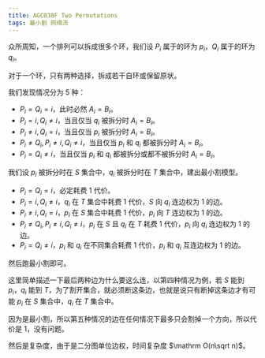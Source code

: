 ```yaml
---
title: AGC038F Two Permutations
tags: 最小割 网络流
---
```


众所周知，一个排列可以拆成很多个环，我们设 $P_i$ 属于的环为 $p_i$，$Q_i$ 属于的环为 $q_i$。

对于一个环，只有两种选择，拆成若干自环或保留原状。

我们发现情况分为 $5$ 种：

- $P_i=Q_i=i$，此时必然 $A_i=B_i$。
- $P_i=i,Q_i\ne i$，当且仅当 $q_i$ 被拆分时 $A_i=B_i$。
- $P_i\ne i,Q_i=i$，当且仅当 $p_i$ 被拆分时 $A_i=B_i$。
- $P_i\ne Q_i,P_i\ne i,Q_i\ne i$，当且仅当 $p_i$ 和 $q_i$ 都被拆分时 $A_i=B_i$。
- $P_i=Q_i\ne i$，当且仅当 $p_i$ 和 $q_i$ 都被拆分或都不被拆分时 $A_i=B_i$。

我们设 $p_i$ 被拆分时在 $S$ 集合中，$q_i$ 被拆分时在 $T$ 集合中，建出最小割模型。

- $P_i=Q_i=i$，必定耗费 $1$ 代价。
- $P_i=i,Q_i\ne i$，$q_i$ 在 $T$ 集合中耗费 $1$ 代价，$S$ 向 $q_i$ 连边权为 $1$ 的边。
- $P_i\ne i,Q_i=i$，$p_i$ 在 $S$ 集合中耗费 $1$ 代价，$p_i$ 向 $T$ 连边权为 $1$ 的边。
- $P_i\ne Q_i,P_i\ne i,Q_i\ne i$，$p_i$ 在 $S$ 且 $q_i$ 在 $T$ 耗费 $1$ 代价，$p_i$ 向 $q_i$ 连边权为 $1$ 的边。
- $P_i=Q_i\ne i$，$p_i$ 和 $q_i$ 在不同集合耗费 $1$ 代价，$p_i$ 和 $q_i$ 互连边权为 $1$ 的边。

然后跑最小割即可。

这里简单描述一下最后两种边为什么要这么连，以第四种情况为例，若 $S$ 能到 $p_i$，$q_i$ 能到 $T$，为了割开集合，就必须断这条边，也就是说只有断掉这条边才有可能 $p_i$ 在 $S$ 集合中，$q_i$ 在 $T$ 集合中。

因为是最小割，所以第五种情况的边在任何情况下最多只会割掉一个方向，所以代价是 $1$，没有问题。

然后是复杂度，由于是二分图单位边权，时间复杂度 $\mathrm O(n\sqrt n)$。

```cpp

```

